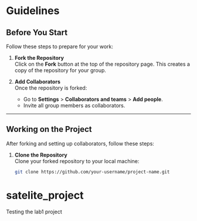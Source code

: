 # Guidelines

## Before You Start

Follow these steps to prepare for your work:

1. **Fork the Repository**  
   Click on the **Fork** button at the top of the repository page. This creates a copy of the repository for your group.

2. **Add Collaborators**  
   Once the repository is forked:
   - Go to **Settings** > **Collaborators and teams** > **Add people**.
   - Invite all group members as collaborators.

---

## Working on the Project

After forking and setting up collaborators, follow these steps:

1. **Clone the Repository**  
   Clone your forked repository to your local machine:
   ```bash
   git clone https://github.com/your-username/project-name.git
   ```

# satelite_project
Testing the lab1 project
